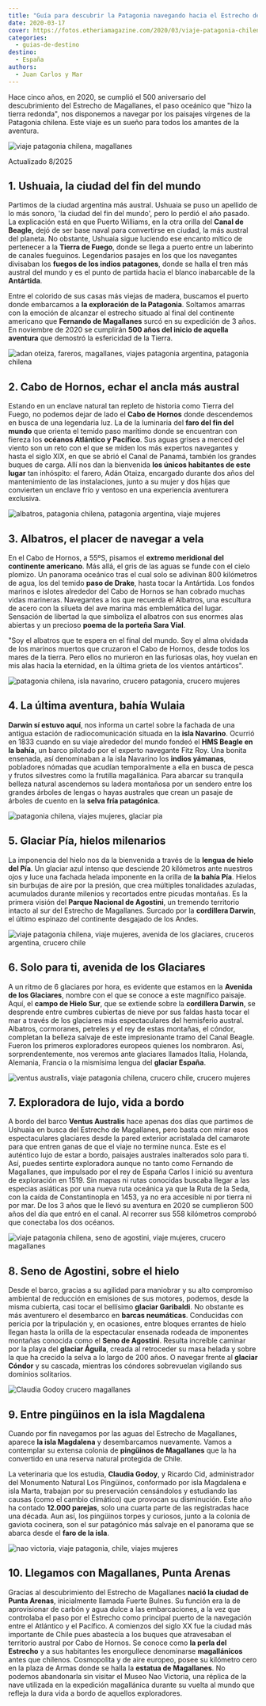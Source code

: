 ```yaml
---
title: "Guía para descubrir la Patagonia navegando hacia el Estrecho de Magallanes"
date: 2020-03-17
cover: https://fotos.etheriamagazine.com/2020/03/viaje-patagonia-chilena-ventus-australis.jpg
categories: 
  - guias-de-destino
destino: 
  - España
authors: 
  - Juan Carlos y Mar
---
```


Hace cinco años, en 2020, se cumplió el 500 aniversario del descubrimiento del Estrecho 
de Magallanes, el paso oceánico que "hizo la tierra redonda", nos disponemos a navegar 
por los paisajes vírgenes de la Patagonia chilena. Este viaje es un sueño para todos los 
amantes de la aventura. 

![viaje patagonia chilena, magallanes](https://fotos.etheriamagazine.com/2020/03/viaje-patagonia-ushuaia.jpg "De Ushuaia parten los barcos de exploración de la Patagonia.")

Actualizado 8/2025 

## 1\. Ushuaia, la ciudad del fin del mundo

Partimos de la ciudad argentina más austral. Ushuaia se puso un apellido de lo más 
sonoro, 'la ciudad del fin del mundo', pero lo perdió el año pasado. La explicación está 
en que Puerto Williams, en la otra orilla del **Canal de Beagle,** dejó de ser base 
naval para convertirse en ciudad, la más austral del planeta. No obstante, Ushuaia sigue 
luciendo ese encanto mítico de pertenecer a la **Tierra de Fuego**, donde se llega a 
puerto entre un laberinto de canales fueguinos. Legendarios pasajes en los que los 
navegantes divisaban los **fuegos de los indios patagones**, donde se halla el tren más 
austral del mundo y es el punto de partida hacia el blanco inabarcable de la 
**Antártida**. 

Entre el colorido de sus casas más viejas de madera, buscamos el puerto donde embarcamos 
a **la exploración de la Patagonia**. Soltamos amarras con la emoción de alcanzar el 
estrecho situado al final del continente americano que **Fernando de Magallanes** surcó 
en su expedición de 3 años. En noviembre de 2020 se cumplirán **500 años del inicio de 
aquella aventura** que demostró la esfericidad de la Tierra. 

![adan oteiza, fareros, magallanes, viajes patagonia argentina, patagonia chilena](https://fotos.etheriamagazine.com/2020/03/viaje-patagonia-chilena-cabo-hornos.jpg "Adán Otaiza es el farero del fin de mundo.")

## 2\. Cabo de Hornos, echar el ancla más austral

Estando en un enclave natural tan repleto de historia como Tierra del Fuego, no podemos 
dejar de lado el **Cabo de Hornos** donde descendemos en busca de una legendaria luz. La 
de la luminaria del **faro del fin del mundo** que orienta el temido paso marítimo donde 
se encuentran con fiereza los **océanos Atlántico y Pacífico**. Sus aguas grises a 
merced del viento son un reto con el que se miden los más expertos navegantes y hasta el 
siglo XIX, en que se abrió el Canal de Panamá, también los grandes buques de carga. Allí 
nos dan la bienvenida **los únicos habitantes de este lugar** tan inhóspito: el farero, 
Adán Otaiza, encargado durante dos años del mantenimiento de las instalaciones, junto a 
su mujer y dos hijas que convierten un enclave frío y ventoso en una experiencia 
aventurera exclusiva. 

![albatros, patagonia chilena, patagonia argentina, viaje mujeres](https://fotos.etheriamagazine.com/2020/03/viaje-patonia-chilena-albatros.jpg "El Albatros recuerda a los navegantes que han perdido la vida en el mar.")

## 3\. Albatros, el placer de navegar a vela

En el Cabo de Hornos, a 55ºS, pisamos el **extremo meridional del continente 
americano**. Más allá, el gris de las aguas se funde con el cielo plomizo. Un panorama 
oceánico tras el cual solo se adivinan 800 kilómetros de agua, los del temido **paso de 
Drake**, hasta tocar la Antártida. Los fondos marinos e islotes alrededor del Cabo de 
Hornos se han cobrado muchas vidas marineras. Navegantes a los que recuerda el Albatros, 
una escultura de acero con la silueta del ave marina más emblemática del lugar. 
Sensación de libertad la que simboliza el albatros con sus enormes alas abiertas y un 
precioso **poema de la porteña Sara Vial**. 

"Soy el albatros que te espera en el final del mundo. Soy el alma olvidada de los 
marinos muertos que cruzaron el Cabo de Hornos, desde todos los mares de la tierra. Pero 
ellos no murieron en las furiosas olas, hoy vuelan en mis alas hacia la eternidad, en la 
última grieta de los vientos antárticos". 

![patagonia chilena, isla navarino, crucero patagonia, crucero mujeres](https://fotos.etheriamagazine.com/2020/03/viaje-patagonia-chilena-isla-navarino.jpg "Caminata en la isla Navarino.")

## 4\. La última aventura, bahía Wulaia

**Darwin sí estuvo aquí**, nos informa un cartel sobre la fachada de una antigua 
estación de radiocomunicación situada en la **isla Navarino**. Ocurrió en 1833 cuando en 
su viaje alrededor del mundo fondeó el **HMS Beagle en la bahía**, un barco pilotado por 
el experto navegante Fitz Roy. Una bonita ensenada, así denominaban a la isla Navarino 
los **indios yámanas**, pobladores nómadas que acudían temporalmente a ella en busca de 
pesca y frutos silvestres como la frutilla magallánica. Para abarcar su tranquila 
belleza natural ascendemos su ladera montañosa por un sendero entre los grandes árboles 
de lengas o hayas australes que crean un pasaje de árboles de cuento en la **selva fría 
patagónica**. 

![patagonia chilena, viajes mujeres, glaciar pia](https://fotos.etheriamagazine.com/2020/03/viaje-patagonia-chilena-glaciar-pia.jpg "Glaciar Pía.")

## 5\. Glaciar Pía, hielos milenarios

La imponencia del hielo nos da la bienvenida a través de la **lengua de hielo del Pía**. 
Un glaciar azul intenso que desciende 20 kilómetros ante nuestros ojos y luce una 
fachada helada imponente en la orilla de **la bahía Pía**. Hielos sin burbujas de aire 
por la presión, que crea múltiples tonalidades azuladas, acumulados durante milenios y 
recortados entre picudas montañas. Es la primera visión del **Parque Nacional de 
Agostini**, un tremendo territorio intacto al sur del Estrecho de Magallanes. Surcado 
por la **cordillera Darwin**, el último espinazo del continente desgajado de los Andes. 

![viaje patagonia chilena, viaje mujeres, avenida de los glaciares, cruceros argentina, crucero chile](https://fotos.etheriamagazine.com/2020/03/viaje-patagonia-chilena-avenida-glaciares.jpg "Avenida de los Glaciares.")

## 6\. Solo para ti, avenida de los Glaciares

A un ritmo de 6 glaciares por hora, es evidente que estamos en la **Avenida de los 
Glaciares**, nombre con el que se conoce a este magnífico paisaje. Aquí, el **campo de 
Hielo Sur**, que se extiende sobre la **cordillera Darwin**, se desprende entre cumbres 
cubiertas de nieve por sus faldas hasta tocar el mar a través de los glaciares más 
espectaculares del hemisferio austral. Albatros, cormoranes, petreles y el rey de estas 
montañas, el cóndor, completan la belleza salvaje de este impresionante tramo del Canal 
Beagle. Fueron los primeros exploradores europeos quienes los nombraron. Así, 
sorprendentemente, nos veremos ante glaciares llamados Italia, Holanda, Alemania, 
Francia o la mismísima lengua del **glaciar España**. 

![ventus australis, viaje patagonia chilena, crucero chile, crucero mujeres](https://fotos.etheriamagazine.com/2020/03/viaje-patagonia-chilena-ventus-australis.jpg "Excursiones del Ventus Australis.")

## 7\. Exploradora de lujo, vida a bordo

A bordo del barco **Ventus Australis** hace apenas dos días que partimos de Ushuaia en 
busca del Estrecho de Magallanes, pero basta con mirar esos espectaculares glaciares 
desde la pared exterior acristalada del camarote para que entren ganas de que el viaje 
no termine nunca. Este es el auténtico lujo de estar a bordo, paisajes australes 
inalterados solo para ti. Así, puedes sentirte exploradora aunque no tanto como Fernando 
de Magallanes, que impulsado por el rey de España Carlos I inició su aventura de 
exploración en 1519. Sin mapas ni rutas conocidas buscaba llegar a las especias 
asiáticas por una nueva ruta oceánica ya que la Ruta de la Seda, con la caída de 
Constantinopla en 1453, ya no era accesible ni por tierra ni por mar. De los 3 años que 
le llevó su aventura en 2020 se cumplieron 500 años del día que entró en el canal. Al 
recorrer sus 558 kilómetros comprobó que conectaba los dos océanos. 

![viaje patagonia chilena, seno de agostini, viaje mujeres, crucero magallanes](https://fotos.etheriamagazine.com/2020/03/viaje-patagonia-chilena-seno-agostini.jpg "Seno de Agostini.")

## 8\. Seno de Agostini, sobre el hielo

Desde el barco, gracias a su agilidad para maniobrar y su alto compromiso ambiental de 
reducción en emisiones de sus motores, podemos, desde la misma cubierta, casi tocar el 
bellísimo **glaciar Garibaldi**. No obstante es más aventurero el desembarco en **barcas 
neumáticas**. Conducidas con pericia por la tripulación y, en ocasiones, entre bloques 
errantes de hielo llegan hasta la orilla de la espectacular ensenada rodeada de 
imponentes montañas conocida como el **Seno de Agostini**. Resulta increíble caminar por 
la playa del **glaciar Águila**, creada al retroceder su masa helada y sobre la que ha 
crecido la selva a lo largo de 200 años. O navegar frente al **glaciar Cóndor** y su 
cascada, mientras los cóndores sobrevuelan vigilando sus dominios solitarios. 

![Claudia Godoy crucero magallanes](https://fotos.etheriamagazine.com/2020/03/viaje-patagonia-chilena-cristina-godoy.jpg "Claudia Godoy en la isla de la Magdalena.")

## 9\. Entre pingüinos en la isla Magdalena

Cuando por fin navegamos por las aguas del Estrecho de Magallanes, aparece **la isla 
Magdalena** y desembarcamos nuevamente. Vamos a contemplar su extensa colonia de 
**pingüinos de Magallanes** que la ha convertido en una reserva natural protegida de 
Chile. 

La veterinaria que los estudia, **Claudia Godoy**, y Ricardo Cid, administrador del 
Monumento Natural Los Pingüinos, conformado por isla Magdalena e isla Marta, trabajan 
por su preservación censándolos y estudiando las causas (como el cambio climático) que 
provocan su disminución. Este año ha contado **12.000 parejas**, solo una cuarta parte 
de las registradas hace una década. Aun así, los pingüinos torpes y curiosos, junto a la 
colonia de gaviota cocinera, son el sur patagónico más salvaje en el panorama que se 
abarca desde el **faro de la isla**. 

![nao victoria, viaje patagonia, chile, viajes mujeres](https://fotos.etheriamagazine.com/2020/03/viaje-patagonia-chilena-nao-victoria.jpg "Réplica de la nao Victoria en el museo homónimo.")

## 10\. Llegamos con Magallanes, Punta Arenas

Gracias al descubrimiento del Estrecho de Magallanes **nació la ciudad de Punta 
Arenas**, inicialmente llamada Fuerte Bulnes. Su función era la de aprovisionar de 
carbón y agua dulce a las embarcaciones, a la vez que controlaba el paso por el Estrecho 
como principal puerto de la navegación entre el Atlántico y el Pacífico. A comienzos del 
siglo XX fue la ciudad más importante de Chile pues abastecía a los buques que 
atravesaban el territorio austral por Cabo de Hornos. Se conoce como **la perla del 
Estrecho** y a sus habitantes les enorgullece denominarse **magallánicos** antes que 
chilenos. Cosmopolita y de aire europeo, posee su kilómetro cero en la plaza de Armas 
donde se halla la **estatua de Magallanes**. No podemos abandonarla sin visitar el Museo 
Nao Victoria, una réplica de la nave utilizada en la expedición magallánica durante su 
vuelta al mundo que refleja la dura vida a bordo de aquellos exploradores.
